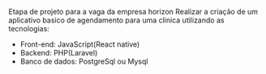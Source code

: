 Etapa de projeto para a vaga da empresa horizon 
Realizar a criação de um aplicativo basico de agendamento para uma clinica utilizando as tecnologias:  
  - Front-end: JavaScript(React native)
  - Backend: PHP(Laravel)
  - Banco de dados:  PostgreSql ou Mysql
